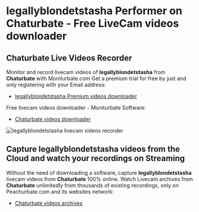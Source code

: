 # legallyblondetstasha Performer on Chaturbate - Free LiveCam videos downloader

## Chaturbate Live Videos Recorder

Monitor and record livecam videos of **legallyblondetstasha** from **Chaturbate** with Moniturbate.com
Get a premium trial for free by just and only registering with your Email address:
* [legallyblondetstasha Premium videos downloader](https://moniturbate.com/request-demo-licence-key.html)

Free livecam videos downloader - Moniturbate Software:
* [Chaturbate videos downloader](https://moniturbate.com/moniturbate-download-software.html)

![legallyblondetstasha livecam videos recorder](https://peachurnet.com/templates/moniturbate-software.png)


## Capture legallyblondetstasha videos from the Cloud and watch your recordings on Streaming

Without the need of downloading a software, capture **legallyblondetstasha** livecam videos from **Chaturbate** 100% online.
Watch Livecam archives from **Chaturbate** unlimitedly from thousands of existing recordings, only on Peachurbate.com and its websites network:
* [Chaturbate videos archives](https://peachurnet.com/)
